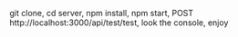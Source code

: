 git clone,
cd server,
npm install,
npm start,
POST http://localhost:3000/api/test/test,
look the console,
enjoy
